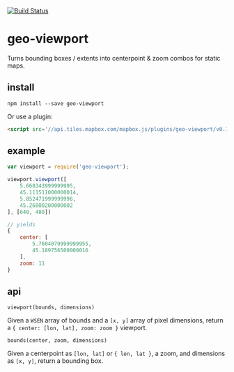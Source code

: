 [![Build Status](https://travis-ci.org/mapbox/geo-viewport.svg?branch=v0.1.0)](https://travis-ci.org/mapbox/geo-viewport)

# geo-viewport

Turns bounding boxes / extents into centerpoint & zoom
combos for static maps.

## install

    npm install --save geo-viewport

Or use a plugin:

```html
<script src='//api.tiles.mapbox.com/mapbox.js/plugins/geo-viewport/v0.1.1/geo-viewport.js'></script>
```

## example

```js
var viewport = require('geo-viewport');

viewport.viewport([
    5.668343999999995,
    45.111511000000014,
    5.852471999999996,
    45.26800200000002
], [640, 480])

// yields
{
    center: [
        5.7604079999999955,
        45.189756500000016
    ],
    zoom: 11
}
```

## api

`viewport(bounds, dimensions)`

Given a `WSEN` array of bounds and a `[x, y]` array of pixel
dimensions, return a `{ center: [lon, lat], zoom: zoom }` viewport.

`bounds(center, zoom, dimensions)`

Given a centerpoint as `[lon, lat]` or `{ lon, lat }`, a zoom,
and dimensions as `[x, y]`, return a bounding box.
